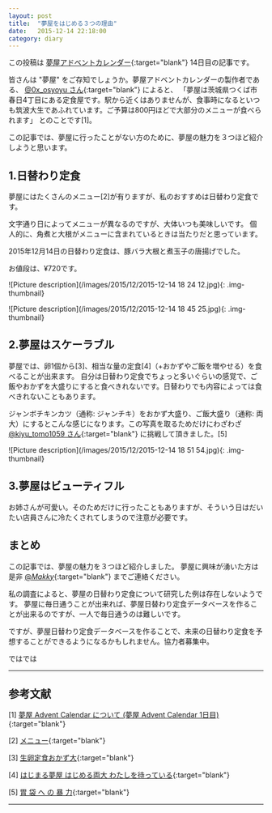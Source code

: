 ```yaml
---
layout: post
title:  "夢屋をはじめる３つの理由"
date:   2015-12-14 22:18:00
category: diary
---
```


この投稿は
[夢屋アドベントカレンダー](http://www.adventar.org/calendars/918){:target="blank"}
14日目の記事です。

皆さんは "夢屋" をご存知でしょうか。夢屋アドベントカレンダーの製作者である、
[@0x_osyoyu さん](https://twitter.com/0x_osyoyu){:target="blank"}
によると、
「夢屋は茨城県つくば市春日4丁目にある定食屋です。駅から近くはありませんが、食事時になるといつも筑波大生であふれています。ご予算は800円ほどで大部分のメニューが食べられます」
とのことです[1]。

この記事では、夢屋に行ったことがない方のために、夢屋の魅力を３つほど紹介しようと思います。

## 1.日替わり定食
夢屋にはたくさんのメニュー[2]が有りますが、私のおすすめは日替わり定食です。

文字通り日によってメニューが異なるのですが、大体いつも美味しいです。
個人的に、角煮と大根がメニューに含まれているときは当たりだと思っています。

2015年12月14日の日替わり定食は、豚バラ大根と煮玉子の唐揚げでした。

お値段は、¥720です。

![Picture description](/images/2015/12/2015-12-14 18 24 12.jpg){: .img-thumbnail}

![Picture description](/images/2015/12/2015-12-14 18 45 25.jpg){: .img-thumbnail}

## 2.夢屋はスケーラブル
夢屋では、卵1個から[3]、相当な量の定食[4]（+おかずやご飯を増やせる）を食べることが出来ます。
自分は日替わり定食でちょっと多いぐらいの感覚で、ご飯やおかずを大盛りにすると食べきれないです。日替わりでも内容によっては食べきれないこともあります。

ジャンボチキンカツ（通称: ジャンチキ）をおかず大盛り、ご飯大盛り（通称: 両大）にするとこんな感じになります。この写真を取るためだけにわざわざ
[@kiyu_tomo1059 さん](https://twitter.com/kiyu_tomo1059){:target="blank"}
に挑戦して頂きました。[5]

![Picture description](/images/2015/12/2015-12-14 18 51 54.jpg){: .img-thumbnail}

## 3.夢屋はビューティフル
お姉さんが可愛い。そのためだけに行ったこともありますが、そういう日はだいたい店員さんに冷たくされてしまうので注意が必要です。

## まとめ
この記事では、夢屋の魅力を３つほど紹介しました。
夢屋に興味が湧いた方は是非
[@_Makky_](https://twitter.com/_Makky_){:target="blank"}
までご連絡ください。

私の調査によると、夢屋の日替わり定食について研究した例は存在しないようです。
夢屋に毎日通うことが出来れば、夢屋日替わり定食データベースを作ることが出来るのですが、一人で毎日通うのは難しいです。

ですが、夢屋日替わり定食データベースを作ることで、未来の日替わり定食を予想することができるようになるかもしれません。協力者募集中。

ではでは

---

## 参考文献
[1] [夢屋 Advent Calendar について (夢屋 Advent Calendar 1日目)](http://osyoyu.hatenablog.com/entry/2015/12/01/092722){:target="blank"}

[2] [メニュー](http://pikachuism.hatenablog.com/entry/2015/12/06/225646){:target="blank"}

[3] [生卵定食おかず大](http://enough.hatenablog.com/entry/2015/12/07/160327){:target="blank"}

[4] [はじまる夢屋 はじめる両大 わたしを待っている](http://pmannet.hatenablog.com/entry/2015/12/10/224820){:target="blank"}

[5] [胃 袋 へ の 暴 力](https://twitter.com/kiyu_tomo1059/status/676339001633017856){:target="blank"}

---
